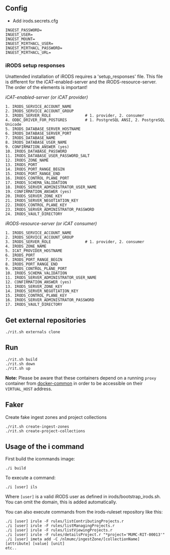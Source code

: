 ## Config
* Add irods.secrets.cfg
```
INGEST_PASSWORD=
INGEST_USER=
INGEST_MOUNT=
INGEST_MIRTHACL_USER=
INGEST_MIRTHACL_PASSWORD=
INGEST_MIRTHACL_URL=
```

### iRODS setup responses
Unattended installation of iRODS requires a 'setup_responses' file. 
This file is different for the iCAT-enabled-server and the iRODS-resource-server. 
The order of the elements is important!

*iCAT-enabled-server (or iCAT provider)*
```
1. IRODS_SERVICE_ACCOUNT_NAME
2. IRODS_SERVICE_ACCOUNT_GROUP
3. IRODS_SERVER_ROLE               # 1. provider, 2. consumer
4. ODBC_DRIVER_FOR_POSTGRES        # 1. PostgreSQL ANSI, 2. PostgreSQL Unicode
5. IRODS_DATABASE_SERVER_HOSTNAME
6. IRODS_DATABASE_SERVER_PORT
7. IRODS_DATABASE_NAME
8. IRODS_DATABASE_USER_NAME
9. CONFIRMATION_ANSWER (yes)
10. IRODS_DATABASE_PASSWORD
11. IRODS_DATABASE_USER_PASSWORD_SALT
12. IRODS_ZONE_NAME
13. IRODS_PORT
14. IRODS_PORT_RANGE_BEGIN
15. IRODS_PORT_RANGE_END
16. IRODS_CONTROL_PLANE_PORT
17. IRODS_SCHEMA_VALIDATION
18. IRODS_SERVER_ADMINISTRATOR_USER_NAME
19. CONFIRMATION_ANSWER (yes)
20. IRODS_SERVER_ZONE_KEY
21. IRODS_SERVER_NEGOTIATION_KEY
22. IRODS_CONTROL_PLANE_KEY
23. IRODS_SERVER_ADMINISTRATOR_PASSWORD
24. IRODS_VAULT_DIRECTORY
```

*iRODS-resource-server (or iCAT consumer)*
```
1. IRODS_SERVICE_ACCOUNT_NAME
2. IRODS_SERVICE_ACCOUNT_GROUP
3. IRODS_SERVER_ROLE               # 1. provider, 2. consumer
4. IRODS_ZONE_NAME
5. ICAT_PROVIDER_HOSTNAME
6. IRODS_PORT
7. IRODS_PORT_RANGE_BEGIN
8. IRODS_PORT_RANGE_END
9. IRODS_CONTROL_PLANE_PORT
10. IRODS_SCHEMA_VALIDATION
11. IRODS_SERVER_ADMINISTRATOR_USER_NAME
12. CONFIRMATION_ANSWER (yes)
13. IRODS_SERVER_ZONE_KEY
14. IRODS_SERVER_NEGOTIATION_KEY
15. IRODS_CONTROL_PLANE_KEY
16. IRODS_SERVER_ADMINISTRATOR_PASSWORD
17. IRODS_VAULT_DIRECTORY
```

## Get external repositories

```
./rit.sh externals clone
```

## Run
```
./rit.sh build
./rit.sh down
./rit.sh up
```
**Note:** Please be aware that these containers depend on a running ``proxy`` container from [docker-common](https://github.com/MaastrichtUniversity/docker-common) in order to be accessible on their ``VIRTUAL_HOST`` address.

## Faker
Create fake ingest zones and project collections
```
./rit.sh create-ingest-zones
./rit.sh create-project-collections
```

## Usage of the i command
First build the icommands image:
```
./i build
```
To execute a command:
```
./i [user] ils
```
Where `[user]` is a valid iRODS user as defined in irods/bootstrap_irods.sh. 
You can omit the domain, this is added automatically. 

You can also execute commands from the irods-ruleset repository like this:
```
./i [user] irule -F rules/listContributingProjects.r
./i [user] irule -F rules/listManagingProjects.r
./i [user] irule -F rules/listViewingProjects.r
./i [user] irule -F rules/detailsProject.r "*project='MUMC-RIT-00013'"
./i [user] imeta add -C /nlmumc/ingestZone/[collectionName] [attribute] [value] [unit]
etc..
```
